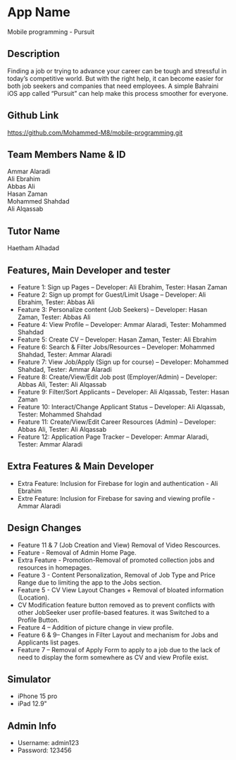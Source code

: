 # App Name

Mobile programming - Pursuit


## Description

Finding a job or trying to advance your career can be tough and stressful in today’s competitive world. But with the right help, it can become easier for both job seekers and companies that need employees. A simple Bahraini iOS app called “Pursuit” can help make this process smoother for everyone.


## Github Link
https://github.com/Mohammed-M8/mobile-programming.git


## Team Members Name & ID

Ammar Alaradi       
Ali Ebrahim         
Abbas Ali           
Hasan Zaman         
Mohammed Shahdad    
Ali Alqassab       

## Tutor Name

Haetham Alhadad


## Features, Main Developer and tester

- Feature 1: Sign up Pages – Developer: Ali Ebrahim, Tester: Hasan Zaman
- Feature 2: Sign up prompt for Guest/Limit Usage – Developer: Ali Ebrahim, Tester: Abbas Ali
- Feature 3: Personalize content (Job Seekers) – Developer: Hasan Zaman, Tester: Abbas Ali
- Feature 4: View Profile – Developer: Ammar Alaradi, Tester: Mohammed Shahdad
- Feature 5: Create CV – Developer: Hasan Zaman, Tester: Ali Ebrahim
- Feature 6: Search & Filter Jobs/Resources – Developer: Mohammed Shahdad, Tester: Ammar Alaradi
- Feature 7: View Job/Apply (Sign up for course) – Developer: Mohammed Shahdad, Tester: Ammar Alaradi
- Feature 8: Create/View/Edit Job post (Employer/Admin) – Developer: Abbas Ali, Tester: Ali Alqassab
- Feature 9: Filter/Sort Applicants – Developer: Ali Alqassab, Tester: Hasan Zaman
- Feature 10: Interact/Change Applicant Status – Developer: Ali Alqassab, Tester: Mohammed Shahdad
- Feature 11: Create/View/Edit Career Resources (Admin) – Developer: Abbas Ali, Tester: Ali Alqassab
- Feature 12: Application Page Tracker – Developer: Ammar Alaradi, Tester: Ammar Alaradi


## Extra Features & Main Developer

- Extra Feature: Inclusion for Firebase for login and authentication - Ali Ebrahim
- Extre Feature: Inclusion for Firebase for saving and viewing profile - Ammar Alaradi


## Design Changes

- Feature 11 & 7 (Job Creation and View) Removal of Video Rescources.
- Feature - Removal of Admin Home Page.
- Extra Feature - Promotion-Removal of promoted collection jobs and resources in homepages.
- Feature 3 - Content Personalization, Removal of Job Type and Price Range due to limiting the app to the Jobs section.
- Feature 5 - CV View Layout Changes + Removal of bloated information (Location).
- CV Modification feature button removed as to prevent conflicts with other JobSeeker user profile-based features. it was Switched to a Profile Button.
- Feature 4 – Addition of picture change in view profile.
- Feature 6 & 9– Changes in Filter Layout and mechanism for Jobs and Applicants list pages.
- Feature 7 – Removal of Apply Form to apply to a job due to the lack of need to display the form somewhere as CV and view Profile exist.

## Simulator

- iPhone 15 pro
- iPad 12.9"

## Admin Info

- Username: admin123
- Password: 123456


